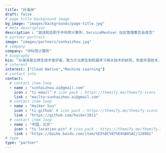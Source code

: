 ```yaml
---
title: "孙海洲"
draft: false
# page title background image
bg_image: "images/backgrounds/page-title.jpg"
# meta description
description : "就读和任职于中科院计算所，ServiceMeshser 社区管理委员会成员"
# partner portrait
image: "images/partners/sunhaizhou.jpg"
# company
company: "中科院计算所"
# biography
bio: "孙海洲是云原生技术爱好者，致力于云原生和机器学习相关技术的研究，热爱开源技术，主要关注于机器学习云原生的研究与实践。"
# interest
interest: ["Cloud Native","Machine Learning"]
# contact info
contact:
  # contact item loop
  - name : "sunhaizhou.ai@gmail.com"
    icon : "ti-email" # icon pack : https://themify.me/themify-icons
    link : "mailto:sunhaizhou.ai@gmail.com"
  # contact item loop
  - name : "Haiker Sun"
    icon : "ti-github" # icon pack : https://themify.me/themify-icons
    link : "https://github.com/haiker2011"
  # contact item loop
  - name : "中国，北京"
    icon : "ti-location-pin" # icon pack : https://themify.me/themify-icons
    link : "https://baike.baidu.com/item/%E5%8C%97%E4%BA%AC/128981"
# type
type: "partner"
---
```

